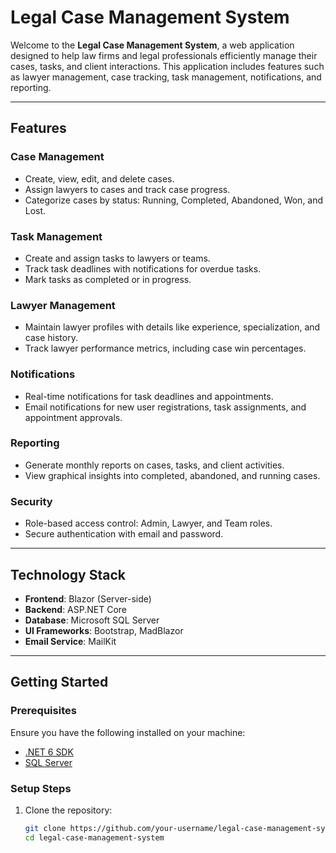 # Legal Case Management System

Welcome to the **Legal Case Management System**, a web application designed to help law firms and legal professionals efficiently manage their cases, tasks, and client interactions. This application includes features such as lawyer management, case tracking, task management, notifications, and reporting.

---

## Features

### Case Management
- Create, view, edit, and delete cases.
- Assign lawyers to cases and track case progress.
- Categorize cases by status: Running, Completed, Abandoned, Won, and Lost.

### Task Management
- Create and assign tasks to lawyers or teams.
- Track task deadlines with notifications for overdue tasks.
- Mark tasks as completed or in progress.

### Lawyer Management
- Maintain lawyer profiles with details like experience, specialization, and case history.
- Track lawyer performance metrics, including case win percentages.

### Notifications
- Real-time notifications for task deadlines and appointments.
- Email notifications for new user registrations, task assignments, and appointment approvals.

### Reporting
- Generate monthly reports on cases, tasks, and client activities.
- View graphical insights into completed, abandoned, and running cases.

### Security
- Role-based access control: Admin, Lawyer, and Team roles.
- Secure authentication with email and password.

---

## Technology Stack

- **Frontend**: Blazor (Server-side)
- **Backend**: ASP.NET Core
- **Database**: Microsoft SQL Server
- **UI Frameworks**: Bootstrap, MadBlazor
- **Email Service**: MailKit

---

## Getting Started

### Prerequisites
Ensure you have the following installed on your machine:
- [.NET 6 SDK](https://dotnet.microsoft.com/download/dotnet/6.0)
- [SQL Server](https://www.microsoft.com/en-us/sql-server/sql-server-downloads)

### Setup Steps

1. Clone the repository:
   ```bash
   git clone https://github.com/your-username/legal-case-management-system.git
   cd legal-case-management-system
